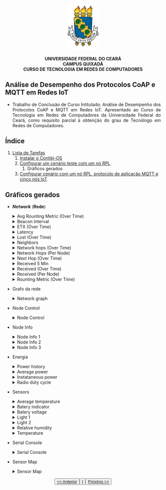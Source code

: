  <div align="center">
<img width="20%" height="50%" alt="Universidade Federal do Ceará - UFC, Campus Quixadá" src="../../../img/logo-ufc.png">
<p><strong>UNIVERSIDADE FEDERAL DO CEARÁ <br> CAMPUS QUIXADÁ <br> CURSO DE TECNOLOGIA EM REDES DE COMPUTADORES</strong></p>
</div>

## Análise de Desempenho dos Protocolos CoAP e MQTT em Redes IoT

- <div style="text-align: justify"> Trabalho de Conclusão de Curso Intitulado: Análise de Desempenho dos Protocolos CoAP e MQTT em Redes IoT. Apresentado ao Curso de Tecnologia em Redes de Computadores da Universidade Federal  do  Ceará,  como  requisito  parcial  à obtenção do grau de Tecnólogo em Redes de Computadores. 
</div>

## Índice

1. [Lista de Tarefas](../../../README.md)
   1. [Instalar o Contiki-OS](../../1_instalar_contiki/README.md)
   2. [Configurar um cenário teste com um nó RPL](../README.md)
      1. Gráficos gerados
   3. [Configurar cenário com um nó RPL, protocolo de aplicação MQTT e cinco nós IoT](../../3_configurar_cenario_rpl_mqtt_5_nos_iot/README.md)

 ## Gráficos gerados

  * ***Network*** (**Rede**)
      
      <details>
      <summary>Avg Rounting Metric (Over Time)</summary>
      <img alt="Avg Rounting Metric (Over Time)" src="../../../img/graficos/network/avg_routing_metric_over_time/avg_routing_metric_over_time.jpg">
      </details>                     

      <details>
      <summary>Beacon Interval</summary>
      <img alt="Beacon Interval" src="../../../img/graficos/network/beacon_interval/beacon_interval.jpg">
      </details>                

      <details>
      <summary>ETX (Over Time)</summary>
      <img alt="ETX (Over Time)" src="../../../img/graficos/network/etx_over_time/etx_over_time_2.jpg">
      </details>                

      <details>
      <summary>Latency</summary>
      <img alt="Latency" src="../../../img/graficos/network/latency/latency_2.jpg">
      </details>                                              

      <details>
      <summary>Lost (Over Time)</summary>
      <img alt="Lost (Over Time)" src="../../../img/graficos/network/lost_over_time/lost_over_time.jpg">
      </details>        
               
      <details>
      <summary>Neighbors</summary>
      <img alt="Neighbors" src="../../../img/graficos/network/neighbors/neighbors.jpg">
      </details>              

      <details>
      <summary>Network hops (Over Time)</summary>
      <img alt="Network hops (Over Time)" src="../../../img/graficos/network/network_hops_over_time/network_hops_over_time.jpg">
      </details>                       

      <details>
      <summary>Network Hops (Per Node)</summary>
      <img alt="Network Hops (Per Node)" src="../../../img/graficos/network/network_hops_per_node/network_hops_per_node.jpg">
      </details>        

      <details>
      <summary>Next Hop (Over Time)</summary>
      <img alt="Next Hop (Over Time)" src="../../../img/graficos/network/next_hop_over_time/next_hop_over_time_2.jpg">
      </details>        
      
      <details>
      <summary>Received 5 Min</summary>
      <img alt="Received 5 Min" src="../../../img/graficos/network/received_5_min/received_5_min.jpg">
      </details>            
      
      <details>
      <summary>Received (Over Time)</summary>
      <img alt="Received (Over Time)" src="../../../img/graficos/network/received_over_time/received_over_time.jpg">
      </details>           
      
      <details>
      <summary>Received (Per Node)</summary>
      <img alt="Received (Per Node)" src="../../../img/graficos/network/received_per_node/received_per_node.jpg">
      </details>        
      
      <details>
      <summary>Rounting Metric (Over Time)</summary>
      <img alt="Rounting Metric (Over Time)" src="../../../img/graficos/network/routing_metric_over_time/routing_metric_over_time.jpg">
      </details>        
     
   * Grafo da rede
      <details>
      <summary>Network graph</summary>
      <img alt="Network graph" src="../../../img/graficos/network_graph/network_graph.jpg">
      </details>             

   * Node Control
      <details>
      <summary>Node Control</summary>
      <img alt="Node Control" src="../../../img/graficos/node_control/node_control.jpg">
      </details>  

   * Node Info
      <details>
      <summary>Node Info 1</summary>
      <img alt="Node Info 1" src="../../../img/graficos/node_info/node_info_1.jpg">
      </details>             

      <details>
      <summary>Node Info 2</summary>
      <img alt="Node Info 2" src="../../../img/graficos/node_info/node_info_2.jpg">
      </details>             

      <details>
      <summary>Node Info 3</summary>
      <img alt="Node Info 3" src="../../../img/graficos/node_info/node_info_3.jpg">
      </details>             

   * Energia   
      <details>
       <summary>Power history</summary>
      <img alt="Historical power consumption" src="../../../img/graficos/power/power_history/power_history.png">
      </details>               
     
      <details>
      <summary>Average power</summary>
      <img alt="Average power" src="../../../img/graficos/power/average_power/average_power.jpg">
      </details>

      <details>
      <summary>Instataneous power</summary>
      <img alt="Instataneous power" src="../../../img/graficos/power/instataneous_power/instataneous_power.jpg">
      </details>

      <details>
      <summary>Radio duty cycle</summary>
      <img alt="Radio duty cycle" src="../../../img/graficos/power/instataneous_power/../radio_duty_cycle/radio_duty_cycle.png">
      </details>

   * Sensors
      <details>
      <summary>Average temperature</summary>
      <img alt="Average temperature" src="../../../img/graficos/sensors/average_temperature/average_temperature.png">
      </details>

      <details>
      <summary>Batery indicator</summary>
      <img alt="Batery indicator" src="../../../img/graficos/sensors/battery_indicator/battery_indicator.png">
      </details>

      <details>
      <summary>Batery voltage</summary>         
      <img alt="Batery voltage" src="../../../img/graficos/sensors/battery_voltage/battery_voltage.png">
      </details>

      <details>
      <summary>Light 1</summary>
      <img alt="Light 1" src="../../../img/graficos/sensors/light1/light1.png">
      </details>

      <details>
      <summary>Light 2</summary>
      <img alt="Light 2" src="../../../img/graficos/sensors/light2/light2.png">
      </details>

      <details>
      <summary>Relative humidity</summary>
      <img alt="Relative humidity" src="../../../img/graficos/sensors/relative_humidity/relative_humidity.png">
      </details>

      <details>
      <summary>Temperature</summary>
      <img alt="Temperature" src="../../../img/graficos/sensors/temperature/temperature.png">
      </details>         

   * Serial Console
      <details>
      <summary>Serial Console</summary>
      <img alt="Serial Console" src="../../../img/graficos/serial_console/serial_console.png">
      </details>    

   * Sensor Map     
      <details>
      <summary>Sensor Map</summary>
      <img alt="Sensor Map" src="../../../img/graficos/sensor_map/sensor_map.png">
      </details>


<div align="center">
<button><a href="../../README.md"><< Anterior<button> | 
<button><a href="../../3_configurar_cenario_rpl_mqtt_5_nos_iot/README.md">Próximo >></a></button>
</div>